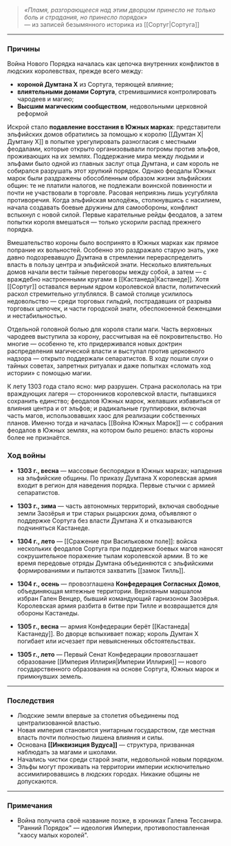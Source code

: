 
> *«Пламя, разгорающееся над этим дворцом принесло не только боль и страдания, но принесло порядок»*  
> — из записей безымянного историка из [[Сортуг|Сортуга]]

---

### Причины

Война Нового Порядка началась как цепочка внутренних конфликтов в людских королевствах, прежде всего между:

- **короной Думтана X** из Сортуга, теряющей влияние;
- **влиятельными домами Сортуга**, стремившимися контролировать чародеев и магию;
- **Высшим магическим сообществом**, недовольными церковной реформой 

Искрой стало **подавление восстания в Южных марках**: представители эльфийских домов обратились за помощью к королю [[Думтан X|Думтану X]] в попытке урегулировать разногласия с местными феодалами, которые открыто организовывали погромы против эльфов, проживающих на их землях. Поддержание мира между людьми и эльфами было одной из главных заслуг отца Думтана, и сам король не собирался разрушать этот хрупкий порядок. Однако феодалы Южных марок были раздражены обособленным образом жизни эльфийских общин: те не платили налогов, не подлежали воинской повинности и почти не участвовали в торговле. Расовая неприязнь лишь усугубляла противоречия. Когда эльфийская молодёжь, столкнувшись с насилием, начала создавать боевые дружины для самообороны, конфликт вспыхнул с новой силой. Первые карательные рейды феодалов, а затем попытки короля вмешаться — только ускорили распад прежнего порядка.

Вмешательство короны было воспринято в Южных марках как прямое попрание их вольностей. Особенно это раздражало старую знать, уже давно подозревавшую Думтана в стремлении перераспределить власть в пользу центра и эльфийской знати. Несколько влиятельных домов начали вести тайные переговоры между собой, а затем — с враждебно настроенными кругами в [[Кастанеда|Кастанеде]]. Хотя [[Сортуг]] оставался верным ядром королевской власти, политический раскол стремительно углублялся. В самой столице усилилось недовольство — среди торговых гильдий, пострадавших от разрыва торговых цепочек, и части городской знати, обеспокоенной беженцами и нестабильностью.

Отдельной головной болью для короля стали маги. Часть верховных чародеев выступила за корону, рассчитывая на её покровительство. Но многие — особенно те, кто придерживался новых доктрин распределения магической власти и выступал против церковного надзора — открыто поддержали сепаратистов. В ходу пошли слухи о тайных советах, запретных ритуалах и даже попытках «сломать ход истории» с помощью магии.

К лету 1303 года стало ясно: мир разрушен. Страна раскололась на три враждующих лагеря — сторонников королевской власти, пытавшихся сохранить единство; феодалов Южных марок, желавших избавиться от влияния центра и от эльфов; и радикальные группировки, включая часть магов, использовавших хаос для реализации собственных планов. Именно тогда и началась [[Война Южных Марок]] — с собрания феодалов в Южных землях, на котором было решено: власть короны более не признаётся.


### Ход войны

- **1303 г., весна** — массовые беспорядки в Южных марках; нападения на эльфийские общины. По приказу Думтана X королевская армия входит в регион для наведения порядка. Первые стычки с армией сепаратистов. 
    
- **1303 г., зима** — часть автономных территорий, включая свободные земли Заозёрья и три старых рыцарских дома, объявляют о поддержке Сортуга без власти Думтана X и отказываются подчиняться Кастанеде.
    
- **1304 г., лето** — [[Сражение при Васильковом поле]]: войска нескольких феодалов Сортуга при поддержке боевых магов наносят сокрушительное поражение тылам королевской армии. В то же время передовые отряды Думтана объединяются с эльфийскими формированиями и пытаются захватить [[замок Тилль]].
    
- **1304 г., осень** — провозглашена **Конфедерация Согласных Домов**, объединяющая мятежные территории. Верховным маршалом избран Гален Венцер, бывший командующий гарнизоном Заозёрья. Королевская армия разбита в битве при Тилле и возвращается для обороны Кастанеды.
    
- **1305 г., весна** — армия Конфедерации берёт [[Кастанеда|Кастанеду]]. Во дворце вспыхивает пожар; король Думтан X погибает или исчезает при невыясненных обстоятельствах. 
    
- **1305 г., лето** — Первый Сенат Конфедерации провозглашает образование [[Империя Иллирия|Империи Иллирия]] — нового государственного образования на основе Сортуга, Южных марок и примкнувших земель. 


---

### Последствия

- Людские земли впервые за столетия объединены под централизованной властью.
- Новая империя становится унитарным государством, где местная власть почти полностью лишена влияния и силы.
- Основана **[[Инквизиция Вудуса]]** — структура, призванная наблюдать за магами и школами.
- Начались чистки среди старой знати, недовольной новым порядком.
- Эльфы могут проживать на территории империи исключительно ассимилировавшись в людских городах. Никакие общины не допускаются. 

---

### Примечания

- Война получила своё название позже, в хрониках Галена Тессанира. "Ранний Порядок" — идеология Империи, противопоставленная "хаосу малых королей".
